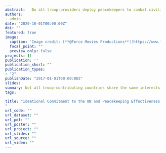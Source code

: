 ```yaml
---
abstract: 	Do all troop-providers deploy peacekeepers to combat civilian victimization in conflict countries? Earlier literature suggests that the answer to this question is no. Drawing on the conflict of interest theory, I posit that divergent interests of troop-providers reduce the ideational commitment of peacekeepers to the UN; therefore, the functionality of UN peacekeeping missions. This article explores the effect of peacekeepers' ideational commitment to the UN on reducing civilian victimization by combatants in all terminated and ongoing peacekeeping operations from 1990 to 2019. The results show that ideational commitment to the UN becomes more pivotal when peacekeepers are deployed in large numbers.
authors:
- admin
date: "2020-10-01T00:00:00Z"
doi: ""
featured: true
image:
  caption: 'Image credit: [**@Force Movies Productions**](https://www.flickr.com/photos/147647726@N06/38160945061/)'
  focal_point: ""
  preview_only: false
projects: []
publication: ''
publication_short: ""
publication_types:  
- "2"
publishDate: "2017-01-01T00:00:00Z"
slides: 
summary: Not all troop-contributing countries share the same interests when they deploy personnel to a UN mission. In this study, looking at the composition of the peacekeepers, I speculate about the primary interests of the troop-contributing governments and their effect on the success of missions.
tags:
 
title: "Ideational Commitment to the UN and Peacekeeping Effectiveness in Reducing Civilian Victimization
"
url_code: "" 
url_dataset: "" 
url_pdf: ""
url_poster: ""
url_project: ""
url_slides: ""
url_source: ""
url_video: ""
---
```


 

